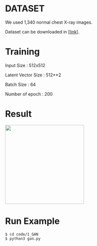 # DATASET
We used 1,340 normal chest X-ray images.

Dataset can be downloaded in [[link]](https://www.kaggle.com/paultimothymooney/chest-xray-pneumonia).



# Training
Input Size : 512x512

Latent Vector Size : 512**2

Batch Size : 64

Number of epoch : 200


# Result
<p align="left">
    <img src="result/result_image.gif" width="256"\>
</p>


# Run Example
```
$ cd code/1_GAN
$ python3 gan.py
```
